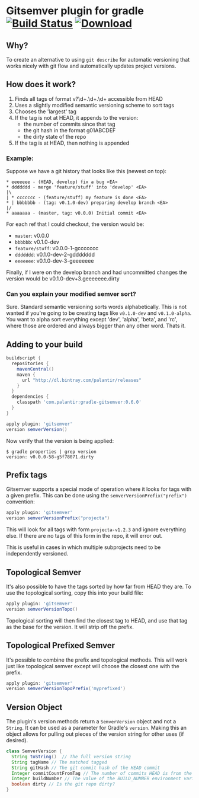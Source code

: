 # Gitsemver plugin for gradle [![Build Status](https://travis-ci.org/palantir/gradle-gitsemver.svg?branch=master)](https://travis-ci.org/palantir/gradle-gitsemver) [![Download](https://api.bintray.com/packages/palantir/releases/gradle-gitsemver/images/download.svg) ](https://bintray.com/palantir/releases/gradle-gitsemver/_latestVersion)

## Why?

To create an alternative to using `git describe` for automatic versioning that works nicely with git flow and automatically updates project versions.

## How does it work?

1. Finds all tags of format v?\d+\.\d+\.\d+ accessible from HEAD
2. Uses a slightly modified semantic versioning scheme to sort tags
3. Chooses the 'largest' tag
4. If the tag is not at HEAD, it appends to the version:
   * the number of commits since that tag
   * the git hash in the format g01ABCDEF
   * the dirty state of the repo
4. If the tag is at HEAD, then nothing is appended

### Example:

Suppose we have a git history that looks like this (newest on top):

```
* eeeeeee - (HEAD, develop) fix a bug <EA>
* ddddddd - merge 'feature/stuff' into 'develop' <EA>
|\
| * ccccccc - (feature/stuff) my feature is done <EA>
* | bbbbbbb - (tag: v0.1.0-dev) preparing develop branch <EA>
|/
* aaaaaaa - (master, tag: v0.0.0) Initial commit <EA>
```

For each ref that I could checkout, the version would be:

* `master`: v0.0.0
* `bbbbbb`: v0.1.0-dev
* `feature/stuff`: v0.0.0-1-gccccccc
* `ddddddd`: v0.1.0-dev-2-gddddddd
* `eeeeeee`: v0.1.0-dev-3-geeeeeee

Finally, if I were on the develop branch and had uncommitted changes the version would be v0.1.0-dev+3.geeeeeee.dirty

### Can you explain your modified semver sort?

Sure. Standard semantic versioning sorts words alphabetically. This is not wanted if you're going to be creating tags like `v0.1.0-dev` and `v0.1.0-alpha`. You want to alpha sort everything except 'dev', 'alpha', 'beta', and 'rc', where those are ordered and always bigger than any other word. Thats it.

## Adding to your build

```gradle
buildscript {
  repositories {
    mavenCentral()
    maven {
      url "http://dl.bintray.com/palantir/releases"
    }
  }
  dependencies {
    classpath 'com.palantir:gradle-gitsemver:0.6.0'
  }
}

apply plugin: 'gitsemver'
version semverVersion()
```

Now verify that the version is being applied:

```console
$ gradle properties | grep version
version: v0.0.0-58-g5f78071.dirty
```

## Prefix tags

Gitsemver supports a special mode of operation where it looks for tags with a given prefix. This can be done using the `semverVersionPrefix("prefix")` convention:

```gradle
apply plugin: 'gitsemver'
version semverVersionPrefix("projecta")
```

This will look for all tags with form `projecta-v1.2.3` and ignore everything else. If there are no tags of this form in the repo, it will error out.

This is useful in cases in which multiple subprojects need to be independently versioned.

## Topological Semver

It's also possible to have the tags sorted by how far from HEAD they are. To use the topological sorting, copy this into your build file:

```gradle
apply plugin: 'gitsemver'
version semverVersionTopo()
```

Topological sorting will then find the closest tag to HEAD, and use that tag as the base for the version.  It will strip off the prefix.

## Topological Prefixed Semver

It's possible to combine the prefix and topological methods.  This will work just like topological semver except will choose the closest one with the prefix.

```gradle
apply plugin: 'gitsemver'
version semverVersionTopoPrefix('myprefixed')
```

## Version Object

The plugin's version methods return a ``SemverVersion`` object and not a ``String``.  It can be used as a parameter for Gradle's `version`.  Making this an object allows for pulling out pieces of the version string for other uses (if desired).

```java
class SemverVersion {
  String toString()  // The full version string
  String tagName // The matched tagged
  String gitHash // The git commit hash of the HEAD commit
  Integer commitCountFromTag // The number of commits HEAD is from the matched tag
  Integer buildNumber // The value of the BUILD_NUMBER environment variable
  boolean dirty // Is the git repo dirty?
}
```
